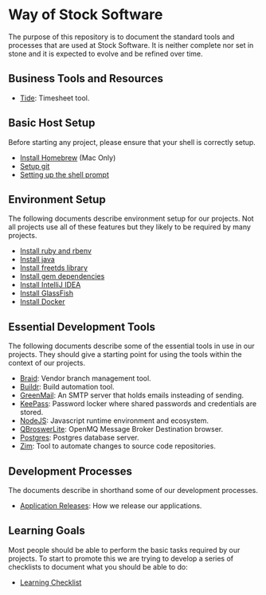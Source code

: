 # Way of Stock Software

The purpose of this repository is to document the standard tools and processes that are used
at Stock Software. It is neither complete nor set in stone and it is expected to
evolve and be refined over time.

## Business Tools and Resources

* [Tide](Tide.md): Timesheet tool.

## Basic Host Setup

Before starting any project, please ensure that your shell is correctly setup.

* [Install Homebrew](Homebrew.md) (Mac Only)
* [Setup git](Git.md)
* [Setting up the shell prompt](ShellPrompt.md)

## Environment Setup

The following documents describe environment setup for our projects. Not all projects use all of these
features but they likely to be required by many projects.

* [Install ruby and rbenv](Ruby.md)
* [Install java](Java.md)
* [Install freetds library](FreeTDS.md)
* [Install gem dependencies](GemDependencies.md)
* [Install IntelliJ IDEA](IntellijIDEA.md)
* [Install GlassFish](GlassFish.md)
* [Install Docker](Docker.md)

## Essential Development Tools

The following documents describe some of the essential tools in use in our projects. They should give a starting
point for using the tools within the context of our projects.

* [Braid](Braid.md): Vendor branch management tool.
* [Buildr](Buildr.md): Build automation tool.
* [GreenMail](Greenmail.md): An SMTP server that holds emails insteading of sending.
* [KeePass](KeePass.md): Password locker where shared passwords and credentials are stored.
* [NodeJS](NodeJS.md): Javascript runtime environment and ecosystem.
* [QBroswerLite](QBrowserLite.md): OpenMQ Message Broker Destination browser.
* [Postgres](Postgres.md): Postgres database server.
* [Zim](Zim.md): Tool to automate changes to source code repositories.

## Development Processes

The documents describe in shorthand some of our development processes.

* [Application Releases](ApplicationRelease.md): How we release our applications.

## Learning Goals

Most people should be able to perform the basic tasks required by our projects. To start to promote this
we are trying to develop a series of checklists to document what you should be able to do:

* [Learning Checklist](LearningChecklist.md)
